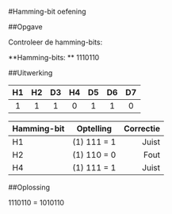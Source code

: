 #Hamming-bit oefening

##Opgave

Controleer de hamming-bits:

**Hamming-bits: ** 1110110

##Uitwerking

| H1 | H2 | D3 | H4 | D5 | D6 | D7 |
| :--: | :--: | :--: | :--: | :--: | :--: | :--: |
| 1   |1     |1     |0    |1     |1    |0     |

| Hamming-bit | Optelling   | Correctie |
| :-------------- | :-----------: | ---------: |
| H1                  | (1) 111 = 1 | Juist        |
| H2                  | (1) 110 = 0 | Fout        |
| H4                  | (1) 111 = 1 | Juist        |

##Oplossing

1110110 = 1010110
